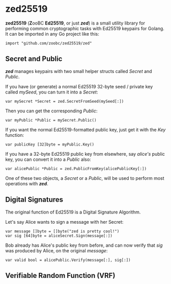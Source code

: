 # zed25519

**zed25519** (**Z**ooBC **Ed25519**, or just ***zed***) is a small utility library for performing common cryptographic tasks with Ed25519 keypairs for Golang. It can be imported in any Go project like this:

    import "github.com/zoobc/zed25519/zed"


## Secret and Public

***zed*** manages keypairs with two small helper structs called *Secret* and *Public*.

If you have (or generate) a normal Ed25519 32-byte seed / private key called *mySeed*, you can turn it into a *Secret*:

    var mySecret *Secret = zed.SecretFromSeed(mySeed[:])

Then you can get the corresponding *Public*:

    var myPublic *Public = mySecret.Public()

If you want the normal Ed25519-formatted public key, just get it with the *Key* function:

    var publicKey [32]byte = myPublic.Key()

If you have a 32-byte Ed25519 public key from elsewhere, say *alice's* public key, you can convert it into a *Public* also:

    var alicePublic *Public = zed.PublicFromKey(alicePublicKey[:])

One of these two objects, a *Secret* or a *Public*, will be used to perform most operations with ***zed***.


## Digital Signatures

The original function of Ed25519 is a Digital Signature Algorithm.

Let's say Alice wants to sign a message with her Secret:

    var message []byte = []byte("zed is pretty cool!")
    var sig [64]byte = aliceSecret.Sign(message[:])

Bob already has Alice's public key from before, and can now verify that *sig* was produced by Alice, on the original *message*:

    var valid bool = alicePublic.Verify(message[:], sig[:])


## Verifiable Random Function (VRF)